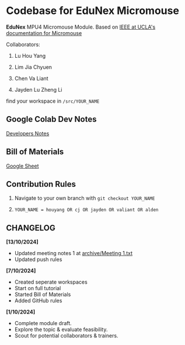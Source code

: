 # **Codebase for EduNex Micromouse**

**EduNex** MPU4 Micromouse Module. Based on [IEEE at UCLA's documentation for Micromouse](https://projects.ieeebruins.com/micromouse/)

Collaborators:

1. Lu Hou Yang

1. Lim Jia Chyuen

1. Chen Va Liant

1. Jayden Lu Zheng Li

find your workspace in `/src/YOUR_NAME`

## **Google Colab Dev Notes**

[Developers Notes](https://colab.research.google.com/drive/1OhPtsug7c6ERH516GHHfrw8AQKe1pcUC?usp=sharing)

## **Bill of Materials**

[Google Sheet](https://docs.google.com/spreadsheets/d/1ZZu8l19GLcMKLnv5OAhw-kwXTlIrgD-ZDA4Fticfcko/edit?usp=sharing)

## **Contribution Rules**

1. Navigate to your own branch with `git checkout YOUR_NAME`

1. `YOUR_NAME = houyang OR cj OR jayden OR valiant OR alden`

## **CHANGELOG**

**[13/10/2024]**

- Updated meeting notes 1 at [archive/Meeting 1.txt](/archive/Meeting%201.txt)
- Updated push rules

**[7/10/2024]**

- Created seperate workspaces
- Start on full tutorial
- Started Bill of Materials
- Added GitHub rules

**[1/10/2024]**

- Complete module draft.
- Explore the topic & evaluate feasibility.
- Scout for potential collaborators & trainers.
